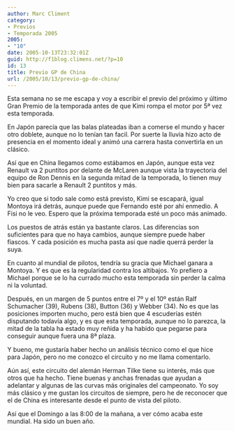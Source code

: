 ```yaml
---
author: Marc Climent
category:
- Previos
- Temporada 2005
2005:
- "10"
date: 2005-10-13T23:32:01Z
guid: http://f1blog.climens.net/?p=10
id: 13
title: Previo GP de China
url: /2005/10/13/previo-gp-de-china/
---
```


Esta semana no se me escapa y voy a escribir el previo del próximo y último Gran Premio de la temporada antes de que Kimi rompa el motor por 5ª vez esta temporada.
  
En Japón parecía que las balas plateadas iban a comerse el mundo y hacer otro doblete, aunque no lo tenían tan facil. Por suerte la lluvia hizo acto de presencia en el momento ideal y animó una carrera hasta convertirla en un clásico.
  
Así que en China llegamos como estábamos en Japón, aunque esta vez Renault va 2 puntitos por delante de McLaren aunque vista la trayectoria del equipo de Ron Dennis en la segunda mitad de la temporada, lo tienen muy bien para sacarle a Renault 2 puntitos y más.
  
Yo creo que si todo sale como está previsto, Kimi se escapará, igual Montoya irá detrás, aunque puede que Fernando esté por ahí enmedio. A Fisi no le veo. Espero que la próxima temporada esté un poco más animado.
  
Los puestos de atrás están ya bastante claros. Las diferencias son suficientes para que no haya cambios, aunque siempre puede haber fiascos. Y cada posición es mucha pasta así que nadie querrá perder la suya.
  
En cuanto al mundial de pilotos, tendría su gracia que Michael ganara a Montoya. Y es que es la regularidad contra los altibajos. Yo prefiero a Michael porque se lo ha currado mucho esta temporada sin perder la calma ni la voluntad.
  
Después, en un margen de 5 puntos entre el 7º y el 10º están Ralf Schumacher (39), Rubens (38), Button (36) y Webber (34). No es que las posiciones importen mucho, pero está bien que 4 escuderías estén disputando todavía algo, y es que esta temporada, aunque no lo parezca, la mitad de la tabla ha estado muy reñida y ha habido que pegarse para conseguir aunque fuera una 8ª plaza.
  
Y bueno, me gustaría haber hecho un análisis técnico como el que hice para Japón, pero no me conozco el circuito y no me llama comentarlo.
  
Aún así, este circuito del alemán Herman Tilke tiene su interés, más que otros que ha hecho. Tiene buenas y anchas frenadas que ayudan a adelantar y algunas de las curvas más originales del campeonato. Yo soy más clásico y me gustan los circuitos de siempre, pero he de reconocer que el de China es interesante desde el punto de vista del piloto.

Así que el Domingo a las 8:00 de la mañana, a ver cómo acaba este mundial. Ha sido un buen año.